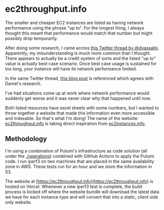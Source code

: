 # ec2throughput.info

The smaller and cheaper EC2 instances are listed as having network performance
using the phrase "up to". For the longest thing, I always thought this meant
that performance would match that number but might possibly drop temporarily.

After doing some research, I came across [this Twitter thread by
@dvassallo](https://twitter.com/dvassallo/status/1120171727399448576).
Apparently, my misunderstanding is much more common than I thought. There
appears to actually be a credit system of sorts and the listed "up to" value is
actually best case scenario. Once best case usage is sustained for too long,
your instance will have its network performance limited.

In the same Twitter thread, [this blog
post](https://cloudonaut.io/ec2-network-performance-cheat-sheet/) is referenced
which agrees with Daniel's research.

I've had situations come up at work where network performance would suddenly
get worse and it was never clear why that happened until now.

Both listed resources have excel sheets with some numbers, but I wanted to
throw together a website that made this information even more accessible and
indexable. So that's what I'm doing! The name of the website:
[ec2throughput.info](https://ec2throughput.info) is taking direct inspiration from
[ec2instances.info](https://ec2instances.info/).

## Methodology

I'm using a combination of Pulumi's infrastructure as code solution (all under
the [./operations](./operations/)) combined with GitHub Actions to apply the
Pulumi code. I run iperf3 on two machines that are placed in the same
availability zone in AWS. These tests run for an hour and we store the
information in S3.

The website at [https://ec2throughput.info](https://ec2throughput.info) is
hosted on Vercel. Whenever a new iperf3 test is complete, the build process is
kicked off where the website bundle will download the latest data we have for
each instance type and will convert that into a static, client side only
website.
